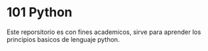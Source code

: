 # 101 Python

Este reporsitorio es con fines academicos, sirve para aprender los principios basicos de lenguaje python.

